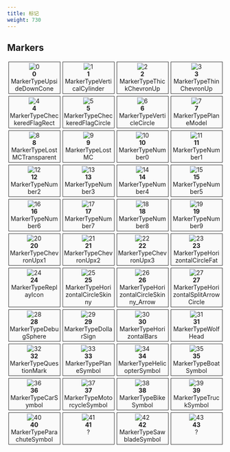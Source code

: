 ```yaml
---
title: 标记
weight: 730
---
```


Markers
-----

<!-- _loc1_.map((name, idx) => `<div class="marker"><span><img src="/markers/${name}.png" alt="${name}"> ${idx}<br>${name}</div>`).join('\n') -->

<style text="text/css">
.markers {
    display:grid;
    grid-template-columns: repeat(auto-fill, 25%);
}

.marker {
    padding: 2.5px;
    margin: 2.5px;
    border: 1px solid #333;
    background-color: #fafafa;
    position: relative
}

.marker span {
    display: block;
    text-align: center;
    bottom: 2.5px;
    left: 2.5px;
    right: 2.5px;
    word-wrap: break-word;
}

.marker img {
    max-height: 200px;
}
</style>

<div class="markers">
<div class="marker"><span><img src="/markers/0.png" alt="0"><br><strong>0</strong><br>MarkerTypeUpsideDownCone</span></div>
<div class="marker"><span><img src="/markers/1.png" alt="1"><br><strong>1</strong><br>MarkerTypeVerticalCylinder</span></div>
<div class="marker"><span><img src="/markers/2.png" alt="2"><br><strong>2</strong><br>MarkerTypeThickChevronUp</span></div>
<div class="marker"><span><img src="/markers/3.png" alt="3"><br><strong>3</strong><br>MarkerTypeThinChevronUp</span></div>
<div class="marker"><span><img src="/markers/4.png" alt="4"><br><strong>4</strong><br>MarkerTypeCheckeredFlagRect</span></div>
<div class="marker"><span><img src="/markers/5.png" alt="5"><br><strong>5</strong><br>MarkerTypeCheckeredFlagCircle</span></div>
<div class="marker"><span><img src="/markers/6.png" alt="6"><br><strong>6</strong><br>MarkerTypeVerticleCircle</span></div>
<div class="marker"><span><img src="/markers/7.png" alt="7"><br><strong>7</strong><br>MarkerTypePlaneModel</span></div>
<div class="marker"><span><img src="/markers/8.png" alt="8"><br><strong>8</strong><br>MarkerTypeLostMCTransparent</span></div>
<div class="marker"><span><img src="/markers/9.png" alt="9"><br><strong>9</strong><br>MarkerTypeLostMC</span></div>
<div class="marker"><span><img src="/markers/10.png" alt="10"><br><strong>10</strong><br>MarkerTypeNumber0</span></div>
<div class="marker"><span><img src="/markers/11.png" alt="11"><br><strong>11</strong><br>MarkerTypeNumber1</span></div>
<div class="marker"><span><img src="/markers/12.png" alt="12"><br><strong>12</strong><br>MarkerTypeNumber2</span></div>
<div class="marker"><span><img src="/markers/13.png" alt="13"><br><strong>13</strong><br>MarkerTypeNumber3</span></div>
<div class="marker"><span><img src="/markers/14.png" alt="14"><br><strong>14</strong><br>MarkerTypeNumber4</span></div>
<div class="marker"><span><img src="/markers/15.png" alt="15"><br><strong>15</strong><br>MarkerTypeNumber5</span></div>
<div class="marker"><span><img src="/markers/16.png" alt="16"><br><strong>16</strong><br>MarkerTypeNumber6</span></div>
<div class="marker"><span><img src="/markers/17.png" alt="17"><br><strong>17</strong><br>MarkerTypeNumber7</span></div>
<div class="marker"><span><img src="/markers/18.png" alt="18"><br><strong>18</strong><br>MarkerTypeNumber8</span></div>
<div class="marker"><span><img src="/markers/19.png" alt="19"><br><strong>19</strong><br>MarkerTypeNumber9</span></div>
<div class="marker"><span><img src="/markers/20.png" alt="20"><br><strong>20</strong><br>MarkerTypeChevronUpx1</span></div>
<div class="marker"><span><img src="/markers/21.png" alt="21"><br><strong>21</strong><br>MarkerTypeChevronUpx2</span></div>
<div class="marker"><span><img src="/markers/22.png" alt="22"><br><strong>22</strong><br>MarkerTypeChevronUpx3</span></div>
<div class="marker"><span><img src="/markers/23.png" alt="23"><br><strong>23</strong><br>MarkerTypeHorizontalCircleFat</span></div>
<div class="marker"><span><img src="/markers/24.png" alt="24"><br><strong>24</strong><br>MarkerTypeReplayIcon</span></div>
<div class="marker"><span><img src="/markers/25.png" alt="25"><br><strong>25</strong><br>MarkerTypeHorizontalCircleSkinny</span></div>
<div class="marker"><span><img src="/markers/26.png" alt="26"><br><strong>26</strong><br>MarkerTypeHorizontalCircleSkinny_Arrow</span></div>
<div class="marker"><span><img src="/markers/27.png" alt="27"><br><strong>27</strong><br>MarkerTypeHorizontalSplitArrowCircle</span></div>
<div class="marker"><span><img src="/markers/28.png" alt="28"><br><strong>28</strong><br>MarkerTypeDebugSphere</span></div>
<div class="marker"><span><img src="/markers/29.png" alt="29"><br><strong>29</strong><br>MarkerTypeDollarSign</span></div>
<div class="marker"><span><img src="/markers/30.png" alt="30"><br><strong>30</strong><br>MarkerTypeHorizontalBars</span></div>
<div class="marker"><span><img src="/markers/31.png" alt="31"><br><strong>31</strong><br>MarkerTypeWolfHead</span></div>
<div class="marker"><span><img src="/markers/32.png" alt="32"><br><strong>32</strong><br>MarkerTypeQuestionMark</span></div>
<div class="marker"><span><img src="/markers/33.png" alt="33"><br><strong>33</strong><br>MarkerTypePlaneSymbol</span></div>
<div class="marker"><span><img src="/markers/34.png" alt="34"><br><strong>34</strong><br>MarkerTypeHelicopterSymbol</span></div>
<div class="marker"><span><img src="/markers/35.png" alt="35"><br><strong>35</strong><br>MarkerTypeBoatSymbol</span></div>
<div class="marker"><span><img src="/markers/36.png" alt="36"><br><strong>36</strong><br>MarkerTypeCarSymbol</span></div>
<div class="marker"><span><img src="/markers/37.png" alt="37"><br><strong>37</strong><br>MarkerTypeMotorcycleSymbol</span></div>
<div class="marker"><span><img src="/markers/38.png" alt="38"><br><strong>38</strong><br>MarkerTypeBikeSymbol</span></div>
<div class="marker"><span><img src="/markers/39.png" alt="39"><br><strong>39</strong><br>MarkerTypeTruckSymbol</span></div>
<div class="marker"><span><img src="/markers/40.png" alt="40"><br><strong>40</strong><br>MarkerTypeParachuteSymbol</span></div>
<div class="marker"><span><img src="/markers/41.png" alt="41"><br><strong>41</strong><br>?</span></div>
<div class="marker"><span><img src="/markers/42.png" alt="42"><br><strong>42</strong><br>MarkerTypeSawbladeSymbol</span></div>
<div class="marker"><span><img src="/markers/43.png" alt="43"><br><strong>43</strong><br>?</span></div>
</div>